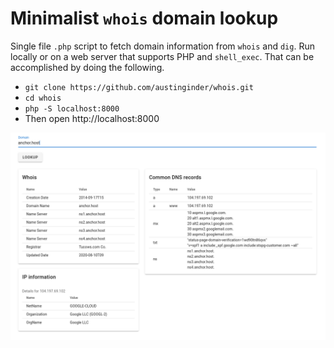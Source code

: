 # Minimalist `whois` domain lookup

Single file `.php` script to fetch domain information from `whois` and `dig`. Run locally or on a web server that supports PHP and `shell_exec`. That can be accomplished by doing the following.
- `git clone https://github.com/austinginder/whois.git`
- `cd whois`
- `php -S localhost:8000`
- Then open http://localhost:8000


![](screenshot.png)